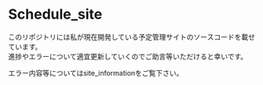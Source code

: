 # Schedule_site
このリポジトリには私が現在開発している予定管理サイトのソースコードを載せています。<br>
進捗やエラーについて適宜更新していくのでご助言等いただけると幸いです。

エラー内容等についてはsite_informationをご覧下さい。
